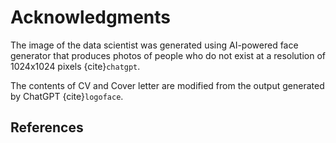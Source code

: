 # Acknowledgments

The image of the data scientist was generated using AI-powered face generator that produces photos of people who do not exist at a resolution of 1024x1024 pixels {cite}`chatgpt`.

The contents of CV and Cover letter are modified from the output generated by ChatGPT {cite}`logoface`.

## References
```{bibliography}
```
